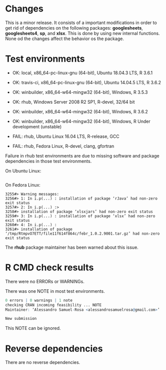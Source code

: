 # Changes

This is a minor release. It consists of a important modifications in order to get rid of dependencies on the 
following packages: __googlesheets__, __googlesheets4__, __sp__, and __xlsx__. This is done by using new 
internal functions. None od the changes affect the behavior os the package.

# Test environments

* OK: local, x86_64-pc-linux-gnu (64-bit), Ubuntu 18.04.3 LTS, R 3.6.1
* OK: travis-ci, x86_64-pc-linux-gnu (64-bit), Ubuntu 14.04.5 LTS, R 3.6.2
* OK: winbuilder, x86_64-w64-mingw32 (64-bit), Windows, R 3.5.3

* OK: rhub, Windows Server 2008 R2 SP1, R-devel, 32/64 bit

* OK: winbuilder, x86_64-w64-mingw32 (64-bit), Windows, R 3.6.2
* OK: winbuilder, x86_64-w64-mingw32 (64-bit), Windows, R Under development (unstable)
* FAIL: rhub, Ubuntu Linux 16.04 LTS, R-release, GCC
* FAIL: rhub, Fedora Linux, R-devel, clang, gfortran



Failure in rhub test environments are due to missing software and package dependencies in those test
environments.

On Ubuntu Linux:

```

```

On Fedora Linux:

```
3255#> Warning messages:
3256#> 1: In i.p(...) : installation of package ‘rJava’ had non-zero exit status
3257#> 2: In i.p(...) :>
3258#> installation of package ‘xlsxjars’ had non-zero exit status
3259#> 3: In i.p(...) : installation of package ‘xlsx’ had non-zero exit status
3260#> 4: In i.p(...) :
3261#> installation of package ‘/tmp/RtmpvO7ETT/file11f614f864c/febr_1.0.2.9001.tar.gz’ had non-zero exit status
```

The __rhub__ package maintainer has been warned about this issue.

# R CMD check results

There were no ERRORs or WARNINGs.

There was one NOTE in most test environments.

```R
0 errors | 0 warnings | 1 note 
checking CRAN incoming feasibility ... NOTE
Maintainer: ‘Alessandro Samuel-Rosa <alessandrosamuelrosa@gmail.com>’

New submission
```

This NOTE can be ignored.

# Reverse dependencies

There are no reverse dependencies.
